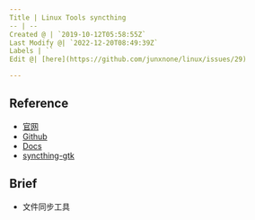```yaml
---
Title | Linux Tools syncthing
-- | --
Created @ | `2019-10-12T05:58:55Z`
Last Modify @| `2022-12-20T08:49:39Z`
Labels | ``
Edit @| [here](https://github.com/junxnone/linux/issues/29)

---
```

## Reference

- [官网](https://syncthing.net/)
- [Github](https://github.com/syncthing)
- [Docs](https://docs.syncthing.net/intro/getting-started.html)
- [syncthing-gtk](https://github.com/syncthing/syncthing-gtk)

## Brief
- 文件同步工具

